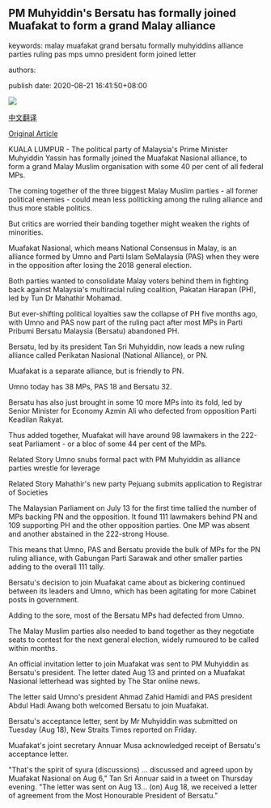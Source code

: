 ## PM Muhyiddin's Bersatu has formally joined Muafakat to form a grand Malay alliance

keywords: malay muafakat grand bersatu formally muhyiddins alliance parties ruling pas mps umno president form joined letter

authors: 

publish date: 2020-08-21 16:41:50+08:00

![](https://www.straitstimes.com/sites/default/files/styles/x_large/public/articles/2020/08/21/eb_pm_muhyiddin_210820.jpg?itok=5swd5BZ3)

[中文翻译](PM%20Muhyiddin%27s%20Bersatu%20has%20formally%20joined%20Muafakat%20to%20form%20a%20grand%20Malay%20alliance_zh.md)

[Original Article](https://www.straitstimes.com/asia/se-asia/pm-muhyiddins-bersatu-has-formally-joined-muafakat-to-form-a-grand-malay-alliance)

KUALA LUMPUR - The political party of Malaysia's Prime Minister Muhyiddin Yassin has formally joined the Muafakat Nasional alliance, to form a grand Malay Muslim organisation with some 40 per cent of all federal MPs.

The coming together of the three biggest Malay Muslim parties - all former political enemies - could mean less politicking among the ruling alliance and thus more stable politics.

But critics are worried their banding together might weaken the rights of minorities.

Muafakat Nasional, which means National Consensus in Malay, is an alliance formed by Umno and Parti Islam SeMalaysia (PAS) when they were in the opposition after losing the 2018 general election.

Both parties wanted to consolidate Malay voters behind them in fighting back against Malaysia's multiracial ruling coalition, Pakatan Harapan (PH), led by Tun Dr Mahathir Mohamad.

But ever-shifting political loyalties saw the collapse of PH five months ago, with Umno and PAS now part of the ruling pact after most MPs in Parti Pribumi Bersatu Malaysia (Bersatu) abandoned PH.

Bersatu, led by its president Tan Sri Muhyiddin, now leads a new ruling alliance called Perikatan Nasional (National Alliance), or PN.

Muafakat is a separate alliance, but is friendly to PN.

Umno today has 38 MPs, PAS 18 and Bersatu 32.

Bersatu has also just brought in some 10 more MPs into its fold, led by Senior Minister for Economy Azmin Ali who defected from opposition Parti Keadilan Rakyat.

Thus added together, Muafakat will have around 98 lawmakers in the 222-seat Parliament - or a bloc of some 44 per cent of the MPs.

Related Story Umno snubs formal pact with PM Muhyiddin as alliance parties wrestle for leverage

Related Story Mahathir's new party Pejuang submits application to Registrar of Societies

The Malaysian Parliament on July 13 for the first time tallied the number of MPs backing PN and the opposition. It found 111 lawmakers behind PN and 109 supporting PH and the other opposition parties. One MP was absent and another abstained in the 222-strong House.

This means that Umno, PAS and Bersatu provide the bulk of MPs for the PN ruling alliance, with Gabungan Parti Sarawak and other smaller parties adding to the overall 111 tally.

Bersatu's decision to join Muafakat came about as bickering continued between its leaders and Umno, which has been agitating for more Cabinet posts in government.

Adding to the sore, most of the Bersatu MPs had defected from Umno.

The Malay Muslim parties also needed to band together as they negotiate seats to contest for the next general election, widely rumoured to be called within months.

An official invitation letter to join Muafakat was sent to PM Muhyiddin as Bersatu's president. The letter dated Aug 13 and printed on a Muafakat Nasional letterhead was sighted by The Star online news.

The letter said Umno's president Ahmad Zahid Hamidi and PAS president Abdul Hadi Awang both welcomed Bersatu to join Muafakat.

Bersatu's acceptance letter, sent by Mr Muhyiddin was submitted on Tuesday (Aug 18), New Straits Times reported on Friday.

Muafakat's joint secretary Annuar Musa acknowledged receipt of Bersatu's acceptance letter.

"That's the spirit of syura (discussions) ... discussed and agreed upon by Muafakat Nasional on Aug 6," Tan Sri Annuar said in a tweet on Thursday evening. "The letter was sent on Aug 13... (on) Aug 18, we received a letter of agreement from the Most Honourable President of Bersatu."